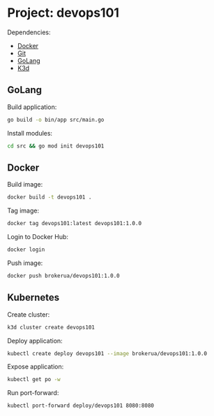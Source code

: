 # Project: devops101

Dependencies:
- [Docker](https://www.docker.com/)
- [Git](https://git-scm.com/)
- [GoLang](https://golang.org/)
- [K3d](https://k3d.io/)

## GoLang
Build application:
```bash
go build -o bin/app src/main.go
```

Install modules:
```bash
cd src && go mod init devops101
```

## Docker
Build image:
```bash
docker build -t devops101 .
```

Tag image:
```bash
docker tag devops101:latest devops101:1.0.0
```

Login to Docker Hub:
```bash
docker login
```

Push image:
```bash
docker push brokerua/devops101:1.0.0
```

## Kubernetes
Create cluster:
```bash
k3d cluster create devops101
```

Deploy application:
```bash
kubectl create deploy devops101 --image brokerua/devops101:1.0.0
```

Expose application:
```bash
kubectl get po -w
```

Run port-forward:
```bash
kubectl port-forward deploy/devops101 8080:8080
```